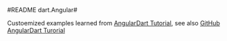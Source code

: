 #README dart.Angular#

Custoemized examples learned from [AngularDart Tutorial][tut], see also [GitHub AngularDart Turorial][tutGit]

[tutGit]: https://github.com/angular/angular.dart.tutorial
[tut]: https://angulardart.org/tutorial/

